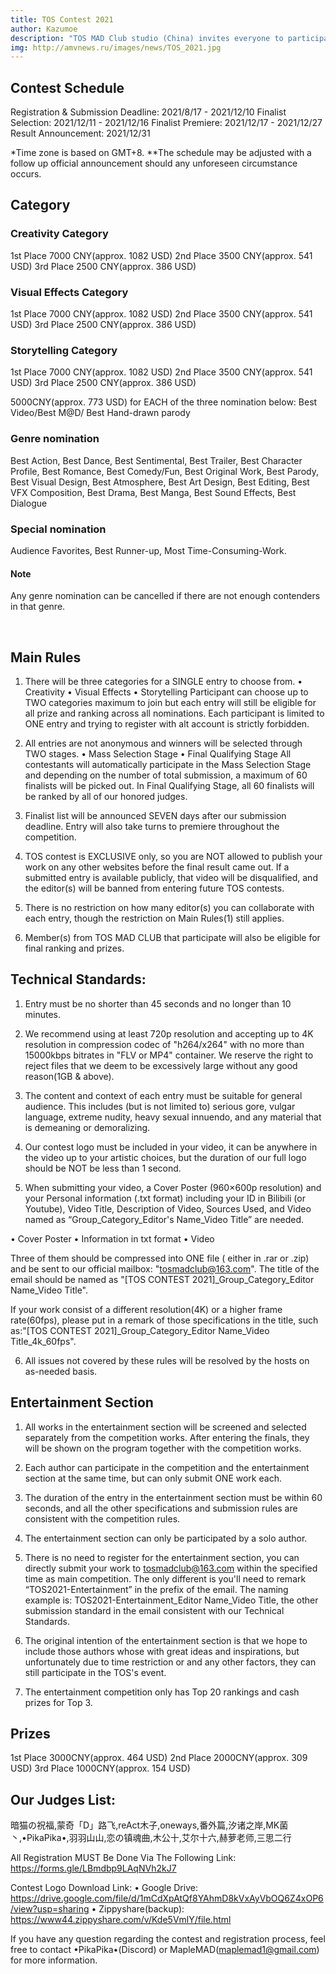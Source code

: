 ```yaml
---
title: TOS Contest 2021
author: Kazumoe
description: "TOS MAD Club studio (China) invites everyone to participate in a huge online event - TOS Contest 2021. You can submit AMVs, GMVs or original animation, your entry must be exclusive - no publications online before the results of TOS Contest 2021 are released. Prize fund of more than $8000 is reserved for winners. Submission deadline is Decmber 10th, 2021."
img: http://amvnews.ru/images/news/TOS_2021.jpg
---
```


## Contest Schedule
Registration & Submission Deadline: 2021/8/17 - 2021/12/10
Finalist Selection: 2021/12/11 - 2021/12/16
Finalist Premiere: 2021/12/17 - 2021/12/27
Result Announcement: 2021/12/31

*Time zone is based on GMT+8.
**The schedule may be adjusted with a follow up official announcement should any unforeseen circumstance occurs.


## Category
### Creativity Category
1st Place 7000 CNY(approx. 1082 USD)
2nd Place 3500 CNY(approx. 541 USD)
3rd Place 2500 CNY(approx. 386 USD)

### Visual Effects Category
1st Place 7000 CNY(approx. 1082 USD)
2nd Place 3500 CNY(approx. 541 USD)
3rd Place 2500 CNY(approx. 386 USD)

### Storytelling Category
1st Place 7000 CNY(approx. 1082 USD)
2nd Place 3500 CNY(approx. 541 USD)
3rd Place 2500 CNY(approx. 386 USD)

5000CNY(approx. 773 USD) for EACH of the three nomination below:
Best Video/Best M@D/ Best Hand-drawn parody

### Genre nomination
Best Action, Best Dance, Best Sentimental, Best Trailer, Best Character Profile, Best Romance, Best Comedy/Fun, Best Original Work, Best Parody, Best Visual Design, Best Atmosphere, Best Art Design, Best Editing, Best VFX Composition, Best Drama, Best Manga, Best Sound Effects, Best Dialogue

### Special nomination
Audience Favorites, Best Runner-up, Most Time-Consuming-Work.

#### Note
Any genre nomination can be cancelled if there are not enough contenders in that genre.

 
## Main Rules
1. There will be three categories for a SINGLE entry to choose from.
• Creativity
• Visual Effects
• Storytelling
Participant can choose up to TWO categories maximum to join but each entry will still be eligible for all prize and ranking across all nominations.
Each participant is limited to ONE entry and trying to register with alt account is strictly forbidden.

2. All entries are not anonymous and winners will be selected through TWO stages.
• Mass Selection Stage
• Final Qualifying Stage
All contestants will automatically participate in the Mass Selection Stage and depending on the number of total submission, a maximum of 60 finalists will be picked out. In Final Qualifying Stage, all 60 finalists will be ranked by all of our honored judges.

3. Finalist list will be announced SEVEN days after our submission deadline. Entry will also take turns to premiere throughout the competition.

4. TOS contest is EXCLUSIVE only, so you are NOT allowed to publish your work on any other websites before the final result came out. If a submitted entry is available publicly, that video will be disqualified, and the editor(s) will be banned from entering future TOS contests.

5. There is no restriction on how many editor(s) you can collaborate with each entry, though the restriction on Main Rules(1) still applies.

6. Member(s) from TOS MAD CLUB that participate will also be eligible for final ranking and prizes.
 

## Technical Standards:
1. Entry must be no shorter than 45 seconds and no longer than 10 minutes.

2. We recommend using at least 720p resolution and accepting up to 4K resolution in compression codec of "h264/x264" with no more than 15000kbps bitrates in "FLV or MP4" container. We reserve the right to reject files that we deem to be excessively large without any good reason(1GB & above).

3. The content and context of each entry must be suitable for general audience. This includes (but is not limited to) serious gore, vulgar language, extreme nudity, heavy sexual innuendo, and any material that is demeaning or demoralizing.

4. Our contest logo must be included in your video, it can be anywhere in the video up to your artistic choices, but the duration of our full logo should be NOT be less than 1 second.

5. When submitting your video, a Cover Poster (960×600p resolution) and your Personal information (.txt format) including your ID in Bilibili (or Youtube), Video Title, Description of Video, Sources Used, and Video named as “Group_Category_Editor's Name_Video Title” are needed.

• Cover Poster
• Information in txt format
• Video

Three of them should be compressed into ONE file ( either in .rar or .zip) and be sent to our official mailbox: "tosmadclub@163.com". The title of the email should be named as "[TOS CONTEST 2021]_Group_Category_Editor Name_Video Title".

If your work consist of a different resolution(4K) or a higher frame rate(60fps), please put in a remark of those specifications in the title, such as:"[TOS CONTEST 2021]_Group_Category_Editor Name_Video Title_4k_60fps".

6. All issues not covered by these rules will be resolved by the hosts on as-needed basis.

## Entertainment Section

1. All works in the entertainment section will be screened and selected separately from the competition works. After entering the finals, they will be shown on the program together with the competition works.

2. Each author can participate in the competition and the entertainment section at the same time, but can only submit ONE work each.

3. The duration of the entry in the entertainment section must be within 60 seconds, and all the other specifications and submission rules are consistent with the competition rules.

4. The entertainment section can only be participated by a solo author.

5. There is no need to register for the entertainment section, you can directly submit your work to tosmadclub@163.com within the specified time as main competition. The only different is you'll need to remark “TOS2021-Entertainment” in the prefix of the email. The naming example is: TOS2021-Entertainment_Editor Name_Video Title, the other submission standard in the email consistent with our Technical Standards.

6. The original intention of the entertainment section is that we hope to include those authors whose with great ideas and inspirations, but unfortunately due to time restriction or and any other factors, they can still participate in the TOS's event.

7. The entertainment competition only has Top 20 rankings and cash prizes for Top 3.

## Prizes

1st Place 3000CNY(approx. 464 USD)
2nd Place 2000CNY(approx. 309 USD)
3rd Place 1000CNY(approx. 154 USD)


## Our Judges List:
暗猫の祝福,蒙奇「D」路飞,reAct木子,oneways,番外篇,汐诸之岸,MK菌丶,•PikaPika•,羽羽山山,恋の镇魂曲,木公十,艾尔十六,赫萝老师,三思二行
 

All Registration MUST Be Done Via The Following Link:
https://forms.gle/LBmdbp9LAqNVh2kJ7

Contest Logo Download Link:
• Google Drive:
https://drive.google.com/file/d/1mCdXpAtQf8YAhmD8kVxAyVbOQ6Z4xOP6/view?usp=sharing
• Zippyshare(backup):
https://www44.zippyshare.com/v/Kde5VmlY/file.html

If you have any question regarding the contest and registration process, feel free to contact •PikaPika•(Discord) or MapleMAD(maplemad1@gmail.com) for more information.
